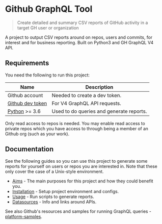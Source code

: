 # Github GraphQL Tool
> Create detailed and summary CSV reports of GitHub activity in a target GH user or organization

A project to output CSV reports around on repos, users and commits, for interest and for business reporting. Built on Python3 and GH GraphQL V4 API.


## Requirements

You need the following to run this project:

Name | Description
---  | ---
Github account | Needed to create a dev token.
[Github dev token](https://github.com/settings/tokens) | For V4 GraphQL API requests.
[Python](python.org/) >= 3.6 | Used to do queries and generate reports.

Only read access to repos is needed. You may enable read access to private repos which you have access to through being a member of an Github org (such as your work). 

## Documentation

See the following guides so you can use this project to generate some reports for yourself on users or repos you are interested in. Note that these only cover the case of a Unix-style environment.

- [Aims](/aims.md) - The main purposes for this project and how they could benefit you.
- [Installation](/installation.md) - Setup project environment and configs.
- [Usage](/usage.md) - Run scripts to generate reports.
- [Datasources](/datasources.md) - Info and links around APIs.

See also Github's resources and samples for running GraphQL queries - [platform-samples](https://github.com/github/platform-samples/tree/master/graphql).

